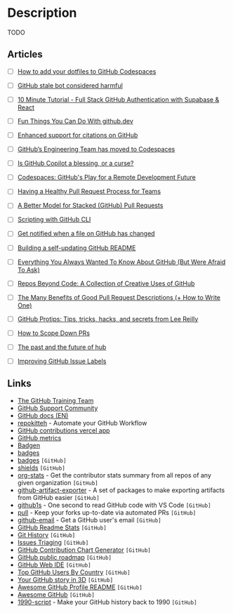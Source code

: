 # Description

TODO


## Articles

- [ ] [How to add your dotfiles to GitHub Codespaces](https://dev.to/burkeholland/how-to-add-your-dotfiles-to-github-codespaces-23gm)
- [ ] [GitHub stale bot considered harmful](https://drewdevault.com/2021/10/26/stalebot.html)
- [ ] [10 Minute Tutorial - Full Stack GitHub Authentication with Supabase & React](https://dev.to/dabit3/10-minute-tutorial-full-stack-github-authentication-with-supabase-react-3c6b)
- [ ] [Fun Things You Can Do With github.dev](https://dev.to/lostintangent/10-awesome-things-you-can-do-with-github-dev-5fm7)
- [ ] [Enhanced support for citations on GitHub](https://github.blog/2021-08-19-enhanced-support-citations-github/)
- [ ] [GitHub’s Engineering Team has moved to Codespaces](https://github.blog/2021-08-11-githubs-engineering-team-moved-codespaces/)
- [ ] [Is GitHub Copilot a blessing, or a curse?](https://www.fast.ai/2021/07/19/copilot/)
- [ ] [Codespaces: GitHub's Play for a Remote Development Future](https://blog.robenkleene.com/2021/05/16/codespaces/)
- [ ] [Having a Healthy Pull Request Process for Teams](https://alexkitchens.net/better-pull-requests)
- [ ] [A Better Model for Stacked (GitHub) Pull Requests](https://0xc0d1.com/blog/git-stack/)
- [ ] [Scripting with GitHub CLI](https://github.blog/2021-03-11-scripting-with-github-cli/)
- [ ] [Get notified when a file on GitHub has changed](https://blog.mastykarz.nl/get-notified-file-github-changed/)
- [ ] [Building a self-updating GitHub README](https://brandur.org/fragments/self-updating-github-readme)
- [ ] [Everything You Always Wanted To Know About GitHub (But Were Afraid To Ask)](https://ghe.clickhouse.tech/)
- [ ] [Repos Beyond Code: A Collection of Creative Uses of GitHub](http://www.brendanschlagel.com/2018/09/28/repos-beyond-code-a-collection-of-creative-uses-of-github/)
- [ ] [The Many Benefits of Good Pull Request Descriptions (+ How to Write One)](https://formidable.com/blog/2020/good-pr-descriptions/)
- [ ] [GitHub Protips: Tips, tricks, hacks, and secrets from Lee Reilly](https://github.blog/2020-04-09-github-protips-tips-tricks-hacks-and-secrets-from-lee-reilly/)
- [ ] [How to Scope Down PRs](https://www.netlify.com/blog/2020/03/31/how-to-scope-down-prs/)
- [ ] [The past and the future of hub](https://mislav.net/2020/01/github-cli/)
- [ ] [Improving GitHub Issue Labels](http://karolis.koncevicius.lt/posts/improving_github_issue_labels/)


## Links

- [The GitHub Training Team](https://lab.github.com/githubtraining/)
- [GitHub Support Community](https://github.community/)
- [GitHub docs (EN)](https://docs.github.com/en)
- [repokitteh](https://www.repokitteh.io/) - Automate your GitHub Workflow
- [GitHub contributions vercel app](https://github-contributions.vercel.app/)
- [GitHub metrics](https://metrics.lecoq.io/)
- [Badgen](https://badgen.net/)
- [badges](https://badges.aleen42.com/)
- [badges](https://github.com/Naereen/badges) `[GitHub]`
- [shields](https://github.com/badges/shields) `[GitHub]`
- [org-stats](https://github.com/caarlos0/org-stats) - Get the contributor stats summary from all repos of any given organization `[GitHub]`
- [github-artifact-exporter](https://github.com/github/github-artifact-exporter) - A set of packages to make exporting artifacts from GitHub easier `[GitHub]`
- [github1s](https://github.com/conwnet/github1s) - One second to read GitHub code with VS Code `[GitHub]`
- [pull](https://github.com/wei/pull) - Keep your forks up-to-date via automated PRs `[GitHub]`
- [github-email](https://github.com/paulirish/github-email) -  Get a GitHub user's email `[GitHub]`
- [GitHub Readme Stats](https://github.com/anuraghazra/github-readme-stats) `[GitHub]`
- [Git History](https://github.com/pomber/git-history) `[GitHub]`
- [Issues Triaging](https://github.com/microsoft/vscode/wiki/Issues-Triaging) `[GitHub]`
- [GitHub Contribution Chart Generator](https://github.com/sallar/github-contributions-chart) `[GitHub]`
- [GitHub public roadmap](https://github.com/github/roadmap) `[GitHub]`
- [GitHub Web IDE](https://github.com/zvizvi/GitHub-Web-IDE) `[GitHub]`
- [Top GitHub Users By Country](https://github.com/gayanvoice/top-github-users) `[GitHub]`
- [Your GitHub story in 3D](https://skyline.github.com/) `[GitHub]`
- [Awesome GitHub Profile README](https://github.com/abhisheknaiidu/awesome-github-profile-readme) `[GitHub]`
- [Awesome GitHub](https://github.com/phillipadsmith/awesome-github) `[GitHub]`
- [1990-script](https://github.com/antfu/1990-script) - Make your GitHub history back to 1990 `[GitHub]`
